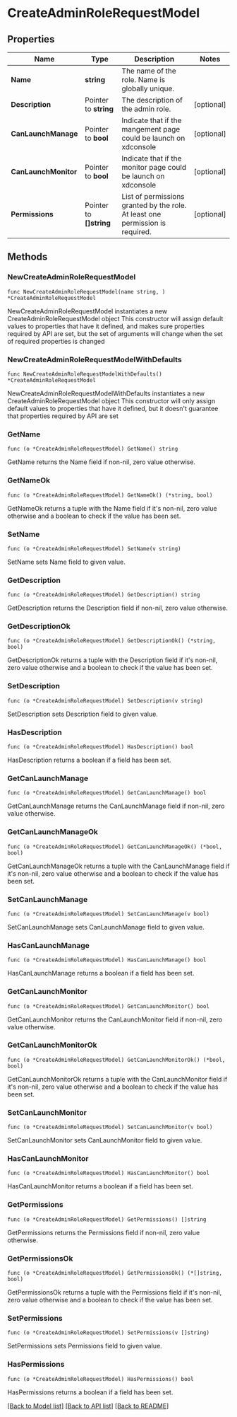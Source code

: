 # CreateAdminRoleRequestModel

## Properties

Name | Type | Description | Notes
------------ | ------------- | ------------- | -------------
**Name** | **string** | The name of the role. Name is globally unique. | 
**Description** | Pointer to **string** | The description of the admin role. | [optional] 
**CanLaunchManage** | Pointer to **bool** | Indicate that if the mangement page could be launch on xdconsole | [optional] 
**CanLaunchMonitor** | Pointer to **bool** | Indicate that if the monitor page could be launch on xdconsole | [optional] 
**Permissions** | Pointer to **[]string** | List of permissions granted by the role. At least one permission is required. | [optional] 

## Methods

### NewCreateAdminRoleRequestModel

`func NewCreateAdminRoleRequestModel(name string, ) *CreateAdminRoleRequestModel`

NewCreateAdminRoleRequestModel instantiates a new CreateAdminRoleRequestModel object
This constructor will assign default values to properties that have it defined,
and makes sure properties required by API are set, but the set of arguments
will change when the set of required properties is changed

### NewCreateAdminRoleRequestModelWithDefaults

`func NewCreateAdminRoleRequestModelWithDefaults() *CreateAdminRoleRequestModel`

NewCreateAdminRoleRequestModelWithDefaults instantiates a new CreateAdminRoleRequestModel object
This constructor will only assign default values to properties that have it defined,
but it doesn't guarantee that properties required by API are set

### GetName

`func (o *CreateAdminRoleRequestModel) GetName() string`

GetName returns the Name field if non-nil, zero value otherwise.

### GetNameOk

`func (o *CreateAdminRoleRequestModel) GetNameOk() (*string, bool)`

GetNameOk returns a tuple with the Name field if it's non-nil, zero value otherwise
and a boolean to check if the value has been set.

### SetName

`func (o *CreateAdminRoleRequestModel) SetName(v string)`

SetName sets Name field to given value.


### GetDescription

`func (o *CreateAdminRoleRequestModel) GetDescription() string`

GetDescription returns the Description field if non-nil, zero value otherwise.

### GetDescriptionOk

`func (o *CreateAdminRoleRequestModel) GetDescriptionOk() (*string, bool)`

GetDescriptionOk returns a tuple with the Description field if it's non-nil, zero value otherwise
and a boolean to check if the value has been set.

### SetDescription

`func (o *CreateAdminRoleRequestModel) SetDescription(v string)`

SetDescription sets Description field to given value.

### HasDescription

`func (o *CreateAdminRoleRequestModel) HasDescription() bool`

HasDescription returns a boolean if a field has been set.

### GetCanLaunchManage

`func (o *CreateAdminRoleRequestModel) GetCanLaunchManage() bool`

GetCanLaunchManage returns the CanLaunchManage field if non-nil, zero value otherwise.

### GetCanLaunchManageOk

`func (o *CreateAdminRoleRequestModel) GetCanLaunchManageOk() (*bool, bool)`

GetCanLaunchManageOk returns a tuple with the CanLaunchManage field if it's non-nil, zero value otherwise
and a boolean to check if the value has been set.

### SetCanLaunchManage

`func (o *CreateAdminRoleRequestModel) SetCanLaunchManage(v bool)`

SetCanLaunchManage sets CanLaunchManage field to given value.

### HasCanLaunchManage

`func (o *CreateAdminRoleRequestModel) HasCanLaunchManage() bool`

HasCanLaunchManage returns a boolean if a field has been set.

### GetCanLaunchMonitor

`func (o *CreateAdminRoleRequestModel) GetCanLaunchMonitor() bool`

GetCanLaunchMonitor returns the CanLaunchMonitor field if non-nil, zero value otherwise.

### GetCanLaunchMonitorOk

`func (o *CreateAdminRoleRequestModel) GetCanLaunchMonitorOk() (*bool, bool)`

GetCanLaunchMonitorOk returns a tuple with the CanLaunchMonitor field if it's non-nil, zero value otherwise
and a boolean to check if the value has been set.

### SetCanLaunchMonitor

`func (o *CreateAdminRoleRequestModel) SetCanLaunchMonitor(v bool)`

SetCanLaunchMonitor sets CanLaunchMonitor field to given value.

### HasCanLaunchMonitor

`func (o *CreateAdminRoleRequestModel) HasCanLaunchMonitor() bool`

HasCanLaunchMonitor returns a boolean if a field has been set.

### GetPermissions

`func (o *CreateAdminRoleRequestModel) GetPermissions() []string`

GetPermissions returns the Permissions field if non-nil, zero value otherwise.

### GetPermissionsOk

`func (o *CreateAdminRoleRequestModel) GetPermissionsOk() (*[]string, bool)`

GetPermissionsOk returns a tuple with the Permissions field if it's non-nil, zero value otherwise
and a boolean to check if the value has been set.

### SetPermissions

`func (o *CreateAdminRoleRequestModel) SetPermissions(v []string)`

SetPermissions sets Permissions field to given value.

### HasPermissions

`func (o *CreateAdminRoleRequestModel) HasPermissions() bool`

HasPermissions returns a boolean if a field has been set.


[[Back to Model list]](../README.md#documentation-for-models) [[Back to API list]](../README.md#documentation-for-api-endpoints) [[Back to README]](../README.md)


